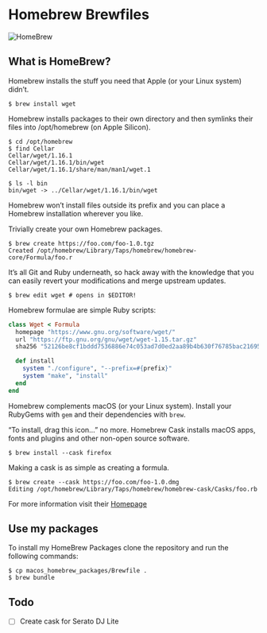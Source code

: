 
# Homebrew Brewfiles

![HomeBrew](https://cdn.pimylifeup.com/wp-content/uploads/2022/10/Install-Homebrew-macOS-no-wm.jpg)

## What is HomeBrew?


Homebrew installs the stuff you need that Apple (or your Linux system) didn’t.

    $ brew install wget

Homebrew installs packages to their own directory and then symlinks their files into /opt/homebrew (on Apple Silicon).

    $ cd /opt/homebrew
    $ find Cellar
    Cellar/wget/1.16.1
    Cellar/wget/1.16.1/bin/wget
    Cellar/wget/1.16.1/share/man/man1/wget.1

    $ ls -l bin
    bin/wget -> ../Cellar/wget/1.16.1/bin/wget



Homebrew won’t install files outside its prefix and you can place a Homebrew installation wherever you like.

Trivially create your own Homebrew packages.

    $ brew create https://foo.com/foo-1.0.tgz
    Created /opt/homebrew/Library/Taps/homebrew/homebrew-core/Formula/foo.r



It’s all Git and Ruby underneath, so hack away with the knowledge that you can easily revert your modifications and merge upstream updates.

    $ brew edit wget # opens in $EDITOR!

Homebrew formulae are simple Ruby scripts:

```ruby
class Wget < Formula
  homepage "https://www.gnu.org/software/wget/"
  url "https://ftp.gnu.org/gnu/wget/wget-1.15.tar.gz"
  sha256 "52126be8cf1bddd7536886e74c053ad7d0ed2aa89b4b630f76785bac21695fcd"

  def install
    system "./configure", "--prefix=#{prefix}"
    system "make", "install"
  end
end
```


Homebrew complements macOS (or your Linux system). Install your RubyGems with `gem` and their dependencies with `brew`.

“To install, drag this icon…” no more. Homebrew Cask installs macOS apps, fonts and plugins and other non-open source software.

    $ brew install --cask firefox

Making a cask is as simple as creating a formula.

    $ brew create --cask https://foo.com/foo-1.0.dmg
    Editing /opt/homebrew/Library/Taps/homebrew/homebrew-cask/Casks/foo.rb

For more information visit their [Homepage](https://brew.sh/)

## Use my packages

To install my HomeBrew Packages clone the repository and run the following commands:

    $ cp macos_homebrew_packages/Brewfile .
    $ brew bundle

## Todo

- [ ] Create cask for Serato DJ Lite